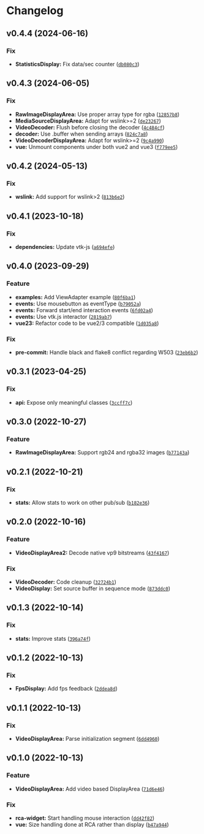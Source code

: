 # Changelog

<!--next-version-placeholder-->

## v0.4.4 (2024-06-16)

### Fix

* **StatisticsDisplay:** Fix data/sec counter ([`db080c3`](https://github.com/Kitware/trame-rca/commit/db080c344646d4edda6193590ca63bb1d19fe564))

## v0.4.3 (2024-06-05)

### Fix

* **RawImageDisplayArea:** Use proper array type for rgba ([`12857b8`](https://github.com/Kitware/trame-rca/commit/12857b81e8b8963b64f2717272efa7ccabc73541))
* **MediaSourceDisplayArea:** Adapt for wslink>=2 ([`de23267`](https://github.com/Kitware/trame-rca/commit/de232673ceff3f81d390012301c373c8425ce7d0))
* **VideoDecoder:** Flush before closing the decoder ([`4c484cf`](https://github.com/Kitware/trame-rca/commit/4c484cf1871d96d90ef3548b22d67c7d4a7a7343))
* **decoder:** Use .buffer when sending arrays ([`824c7a8`](https://github.com/Kitware/trame-rca/commit/824c7a89b2ee6898ae2050696388b33b63ca7fd2))
* **VideoDecoderDisplayArea:** Adapt for wslink>=2 ([`9c4a990`](https://github.com/Kitware/trame-rca/commit/9c4a990285f2b136cd0e78d4c8544dcdfcf86fa1))
* **vue:** Unmount components under both vue2 and vue3 ([`f779ee5`](https://github.com/Kitware/trame-rca/commit/f779ee5652495ad5b52421ba08c02912494e0d14))

## v0.4.2 (2024-05-13)

### Fix

* **wslink:** Add support for wslink>2 ([`813b6e2`](https://github.com/Kitware/trame-rca/commit/813b6e22be61c76070712ce76d72b7677f7b5021))

## v0.4.1 (2023-10-18)

### Fix

* **dependencies:** Update vtk-js ([`a694efe`](https://github.com/Kitware/trame-rca/commit/a694efe382e4eca6113be0095e44d4e9addb4818))

## v0.4.0 (2023-09-29)

### Feature

* **examples:** Add ViewAdapter example ([`80f6ba1`](https://github.com/Kitware/trame-rca/commit/80f6ba1b1b94fe506fc6f28c836c38d13ca9bfbf))
* **events:** Use mousebutton as eventType ([`b79052a`](https://github.com/Kitware/trame-rca/commit/b79052adac5a4e059e51f25ab8447b0680644b25))
* **events:** Forward start/end interaction events ([`6fd02a4`](https://github.com/Kitware/trame-rca/commit/6fd02a429ed2519c333b806381834dcfa4a5684d))
* **events:** Use vtk.js interactor ([`2819ab7`](https://github.com/Kitware/trame-rca/commit/2819ab72e0b7bd9fe8c12de2686bd179b5b52e36))
* **vue23:** Refactor code to be vue2/3 compatible ([`1d035a8`](https://github.com/Kitware/trame-rca/commit/1d035a8c16a6612632f3b41cd93346dba857f61f))

### Fix

* **pre-commit:** Handle black and flake8 conflict regarding W503 ([`23eb6b2`](https://github.com/Kitware/trame-rca/commit/23eb6b2c81416306a7509c3c2f42921276cc11b3))

## v0.3.1 (2023-04-25)
### Fix
* **api:** Expose only meaningful classes ([`3ccff7c`](https://github.com/Kitware/trame-rca/commit/3ccff7c53680a29f1249372d5b3d2f146e9e1af5))

## v0.3.0 (2022-10-27)
### Feature
* **RawImageDisplayArea:** Support rgb24 and rgba32 images ([`b77143a`](https://github.com/Kitware/trame-rca/commit/b77143a292e55148d060cae958053b1696fa1c08))

## v0.2.1 (2022-10-21)
### Fix
* **stats:** Allow stats to work on other pub/sub ([`b182e36`](https://github.com/Kitware/trame-rca/commit/b182e366cb5c2ffe718bced0d41e482f07c07b95))

## v0.2.0 (2022-10-16)
### Feature
* **VideoDisplayArea2:** Decode native vp9 bitstreams ([`43f4167`](https://github.com/Kitware/trame-rca/commit/43f41679c4c8ba6107ca4de6e568bd332cf5539d))

### Fix
* **VideoDecoder:** Code cleanup ([`32724b1`](https://github.com/Kitware/trame-rca/commit/32724b161262cbd6759c9293271afb7ef350bb07))
* **VideoDisplay:** Set source buffer in sequence mode ([`873ddc0`](https://github.com/Kitware/trame-rca/commit/873ddc0168a868f5a9f2c995c707f268df7a8f00))

## v0.1.3 (2022-10-14)
### Fix
* **stats:** Improve stats ([`396a74f`](https://github.com/Kitware/trame-rca/commit/396a74fe5dae764a4e1e3b8c8e9e0f90d3289122))

## v0.1.2 (2022-10-13)
### Fix
* **FpsDisplay:** Add fps feedback ([`2ddea8d`](https://github.com/Kitware/trame-rca/commit/2ddea8dbca6da7f531a795c0e77a8470d9be4cd4))

## v0.1.1 (2022-10-13)
### Fix
* **VideoDisplayArea:** Parse initialization segment ([`6dd4960`](https://github.com/Kitware/trame-rca/commit/6dd4960bbe75b59c763f597e4fab551bdcdc3661))

## v0.1.0 (2022-10-13)
### Feature
* **VideoDisplayArea:** Add video based DisplayArea ([`71d6e46`](https://github.com/Kitware/trame-rca/commit/71d6e46e2663d086e8ef2a011ac71a948144ee67))

### Fix
* **rca-widget:** Start handling mouse interaction ([`dd42f82`](https://github.com/Kitware/trame-rca/commit/dd42f82ebb3e796397b55246c8fed0f62fa366a7))
* **vue:** Size handling done at RCA rather than display ([`b47a944`](https://github.com/Kitware/trame-rca/commit/b47a94472d09a875f9e9c4d8b38f60c47138f538))
